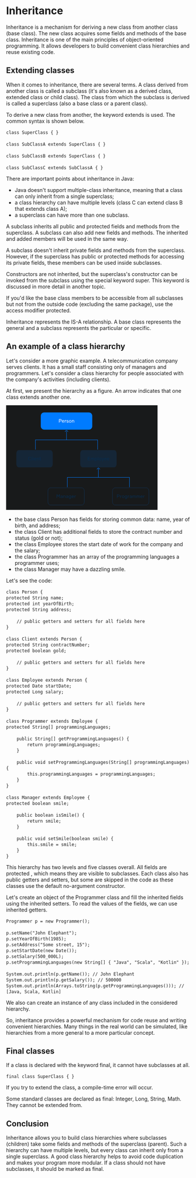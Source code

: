 # Inheritance

Inheritance is a mechanism for deriving a new class from another class (base class). The new class 
acquires some fields and methods of the base class. Inheritance is one of the main principles of
object-oriented programming. It allows developers to build convenient class hierarchies and reuse 
existing code.

## Extending classes
When it comes to inheritance, there are several terms. A class derived from another class is called
a subclass (it's also known as a derived class, extended class or child class). The class from
which the subclass is derived is called a superclass (also a base class or a parent class).

To derive a new class from another, the keyword extends is used. The common syntax is shown below.
```
class SuperClass { }

class SubClassA extends SuperClass { }

class SubClassB extends SuperClass { }

class SubClassC extends SubClassA { }
```

There are important points about inheritance in Java:
- Java doesn't support multiple-class inheritance, meaning that a class can only inherit from a single
superclass;
- a class hierarchy can have multiple levels (class C can extend class B that extends class A);
- a superclass can have more than one subclass.

A subclass inherits all public and protected fields and methods from the superclass. A subclass can 
also add new fields and methods. The inherited and added members will be used in the same way.

A subclass doesn't inherit private fields and methods from the superclass. However, if the superclass 
has public or protected methods for accessing its private fields, these members can be used inside 
subclasses.

Constructors are not inherited, but the superclass's constructor can be invoked from the subclass 
using the special keyword super. This keyword is discussed in more detail in another topic.

If you'd like the base class members to be accessible from all subclasses but not from the outside 
code (excluding the same package), use the access modifier protected.

Inheritance represents the IS-A relationship. A base class represents the general and a subclass 
represents the particular or specific.

## An example of a class hierarchy
Let's consider a more graphic example. A telecommunication company serves clients. It has a small 
staff consisting only of managers and programmers. Let's consider a class hierarchy for people 
associated with the company's activities (including clients).

At first, we present the hierarchy as a figure. An arrow indicates that one class extends another
one.

![img.png](img.png)

- the base class Person has fields for storing common data: name, year of birth, and address;
- the class Client has additional fields to store the contract number and status (gold or not);
- the class Employee stores the start date of work for the company and the salary;
- the class Programmer has an array of the programming languages a programmer uses;
- the class Manager may have a dazzling smile.

Let's see the code:
```
class Person {
protected String name;
protected int yearOfBirth;
protected String address;

    // public getters and setters for all fields here
}

class Client extends Person {
protected String contractNumber;
protected boolean gold;

    // public getters and setters for all fields here
}

class Employee extends Person {
protected Date startDate;
protected Long salary;

    // public getters and setters for all fields here
}

class Programmer extends Employee {
protected String[] programmingLanguages;

    public String[] getProgrammingLanguages() {
        return programmingLanguages;
    }

    public void setProgrammingLanguages(String[] programmingLanguages) {
        this.programmingLanguages = programmingLanguages;
    }
}

class Manager extends Employee {
protected boolean smile;

    public boolean isSmile() {
        return smile;
    }

    public void setSmile(boolean smile) {
        this.smile = smile;
    }
}
```
This hierarchy has two levels and five classes overall. All fields are protected , which means they
are visible to subclasses. Each class also has public getters and setters, but some are skipped in
the code as these classes use the default no-argument constructor.

Let's create an object of the Programmer class and fill the inherited fields using the inherited
setters. To read the values of the fields, we can use inherited getters.
```
Programmer p = new Programmer();

p.setName("John Elephant");
p.setYearOfBirth(1985);
p.setAddress("Some street, 15");
p.setStartDate(new Date());
p.setSalary(500_000L);
p.setProgrammingLanguages(new String[] { "Java", "Scala", "Kotlin" });

System.out.println(p.getName()); // John Elephant
System.out.println(p.getSalary()); // 500000
System.out.println(Arrays.toString(p.getProgrammingLanguages())); // [Java, Scala, Kotlin]
```
We also can create an instance of any class included in the considered hierarchy.

So, inheritance provides a powerful mechanism for code reuse and writing convenient hierarchies. 
Many things in the real world can be simulated, like hierarchies from a more general to a more 
particular concept.

## Final classes
If a class is declared with the keyword final, it cannot have subclasses at all.
```
final class SuperClass { }
```
If you try to extend the class, a compile-time error will occur.

Some standard classes are declared as final: Integer, Long, String, Math. They cannot be extended from.

## Conclusion
Inheritance allows you to build class hierarchies where subclasses (children) take some fields and 
methods of the superclass (parent). Such a hierarchy can have multiple levels, but every class can
inherit only from a single superclass. A good class hierarchy helps to avoid code duplication and
makes your program more modular. If a class should not have subclasses, it should be marked as final.



